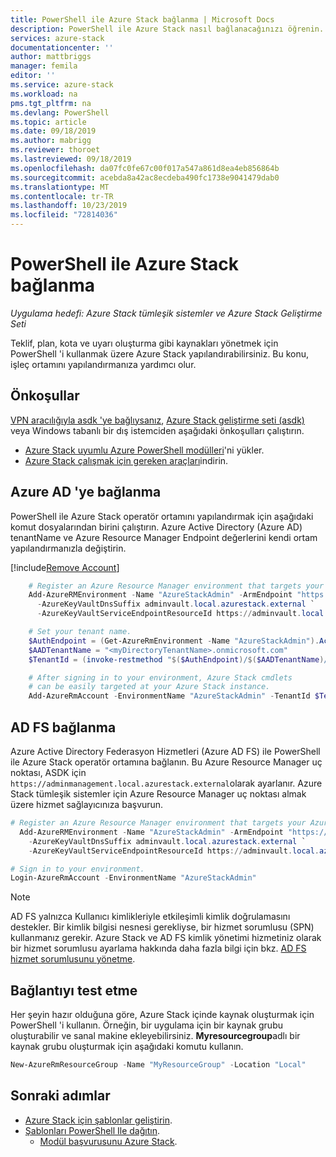```yaml
---
title: PowerShell ile Azure Stack bağlanma | Microsoft Docs
description: PowerShell ile Azure Stack nasıl bağlanacağınızı öğrenin.
services: azure-stack
documentationcenter: ''
author: mattbriggs
manager: femila
editor: ''
ms.service: azure-stack
ms.workload: na
pms.tgt_pltfrm: na
ms.devlang: PowerShell
ms.topic: article
ms.date: 09/18/2019
ms.author: mabrigg
ms.reviewer: thoroet
ms.lastreviewed: 09/18/2019
ms.openlocfilehash: da07fc0fe67c00f017a547a861d8ea4eb856864b
ms.sourcegitcommit: acebda8a42ac8ecdeba490fc1738e9041479dab0
ms.translationtype: MT
ms.contentlocale: tr-TR
ms.lasthandoff: 10/23/2019
ms.locfileid: "72814036"
---
```

# <a name="connect-to-azure-stack-with-powershell"></a>PowerShell ile Azure Stack bağlanma

*Uygulama hedefi: Azure Stack tümleşik sistemler ve Azure Stack Geliştirme Seti*

Teklif, plan, kota ve uyarı oluşturma gibi kaynakları yönetmek için PowerShell 'i kullanmak üzere Azure Stack yapılandırabilirsiniz. Bu konu, işleç ortamını yapılandırmanıza yardımcı olur.

## <a name="prerequisites"></a>Önkoşullar

[VPN aracılığıyla asdk 'ye bağlıysanız](../asdk/asdk-connect.md#connect-with-vpn), [Azure Stack geliştirme seti (asdk)](../asdk/asdk-connect.md#connect-with-rdp) veya Windows tabanlı bir dış istemciden aşağıdaki önkoşulları çalıştırın.

- [Azure Stack uyumlu Azure PowerShell modülleri](azure-stack-powershell-install.md)'ni yükler.  
- [Azure Stack çalışmak için gereken araçları](azure-stack-powershell-download.md)indirin.  

## <a name="connect-with-azure-ad"></a>Azure AD 'ye bağlanma

PowerShell ile Azure Stack operatör ortamını yapılandırmak için aşağıdaki komut dosyalarından birini çalıştırın. Azure Active Directory (Azure AD) tenantName ve Azure Resource Manager Endpoint değerlerini kendi ortam yapılandırmanızla değiştirin.

[!include[Remove Account](../../includes/remove-account.md)]

```powershell  
    # Register an Azure Resource Manager environment that targets your Azure Stack instance. Get your Azure Resource Manager endpoint value from your service provider.
    Add-AzureRMEnvironment -Name "AzureStackAdmin" -ArmEndpoint "https://adminmanagement.local.azurestack.external" `
      -AzureKeyVaultDnsSuffix adminvault.local.azurestack.external `
      -AzureKeyVaultServiceEndpointResourceId https://adminvault.local.azurestack.external

    # Set your tenant name.
    $AuthEndpoint = (Get-AzureRmEnvironment -Name "AzureStackAdmin").ActiveDirectoryAuthority.TrimEnd('/')
    $AADTenantName = "<myDirectoryTenantName>.onmicrosoft.com"
    $TenantId = (invoke-restmethod "$($AuthEndpoint)/$($AADTenantName)/.well-known/openid-configuration").issuer.TrimEnd('/').Split('/')[-1]

    # After signing in to your environment, Azure Stack cmdlets
    # can be easily targeted at your Azure Stack instance.
    Add-AzureRmAccount -EnvironmentName "AzureStackAdmin" -TenantId $TenantId
```

## <a name="connect-with-ad-fs"></a>AD FS bağlanma

Azure Active Directory Federasyon Hizmetleri (Azure AD FS) ile PowerShell ile Azure Stack operatör ortamına bağlanın. Bu Azure Resource Manager uç noktası, ASDK için `https://adminmanagement.local.azurestack.external`olarak ayarlanır. Azure Stack tümleşik sistemler için Azure Resource Manager uç noktası almak üzere hizmet sağlayıcınıza başvurun.

  ```powershell  
  # Register an Azure Resource Manager environment that targets your Azure Stack instance. Get your Azure Resource Manager endpoint value from your service provider.
    Add-AzureRMEnvironment -Name "AzureStackAdmin" -ArmEndpoint "https://adminmanagement.local.azurestack.external" `
      -AzureKeyVaultDnsSuffix adminvault.local.azurestack.external `
      -AzureKeyVaultServiceEndpointResourceId https://adminvault.local.azurestack.external

  # Sign in to your environment.
  Login-AzureRmAccount -EnvironmentName "AzureStackAdmin"
  ```

> [!Note]  
> AD FS yalnızca Kullanıcı kimlikleriyle etkileşimli kimlik doğrulamasını destekler. Bir kimlik bilgisi nesnesi gerekliyse, bir hizmet sorumlusu (SPN) kullanmanız gerekir. Azure Stack ve AD FS kimlik yönetimi hizmetiniz olarak bir hizmet sorumlusu ayarlama hakkında daha fazla bilgi için bkz. [AD FS hizmet sorumlusunu yönetme](azure-stack-create-service-principals.md#manage-an-ad-fs-service-principal).

## <a name="test-the-connectivity"></a>Bağlantıyı test etme

Her şeyin hazır olduğuna göre, Azure Stack içinde kaynak oluşturmak için PowerShell 'i kullanın. Örneğin, bir uygulama için bir kaynak grubu oluşturabilir ve sanal makine ekleyebilirsiniz. **Myresourcegroup**adlı bir kaynak grubu oluşturmak için aşağıdaki komutu kullanın.

```powershell  
New-AzureRmResourceGroup -Name "MyResourceGroup" -Location "Local"
```

## <a name="next-steps"></a>Sonraki adımlar

- [Azure Stack için şablonlar geliştirin](../user/azure-stack-develop-templates.md).
- [Şablonları PowerShell Ile dağıtın](../user/azure-stack-deploy-template-powershell.md).
  - [Modül başvurusunu Azure Stack](https://docs.microsoft.com/powershell/azure/azure-stack/overview).
